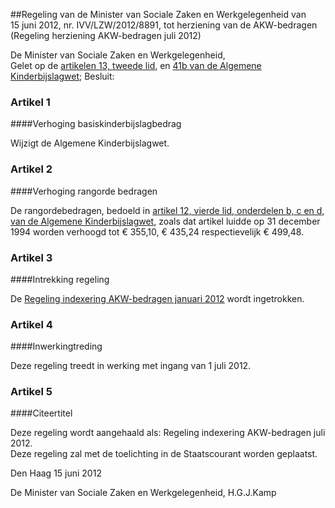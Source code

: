 <meta http-equiv='Content-Type' content='text/html; charset=utf-8' />

##Regeling van de Minister van Sociale Zaken en Werkgelegenheid van 15 juni 2012, nr. IVV/LZW/2012/8891, tot herziening van de AKW-bedragen (Regeling herziening AKW-bedragen juli 2012)

De Minister van Sociale Zaken en Werkgelegenheid,  
Gelet op de [artikelen 13, tweede lid](../../../../../../../wet/algemene/kinderbijslagwet/BWBR0002368/README.md), en [41b van de Algemene Kinderbijslagwet](../../../../../../../wet/algemene/kinderbijslagwet/BWBR0002368/README.md);
Besluit:    

### Artikel  1  

####Verhoging basiskinderbijslagbedrag

Wijzigt de Algemene Kinderbijslagwet.   

### Artikel  2  

####Verhoging rangorde bedragen

De rangordebedragen, bedoeld in [artikel 12, vierde lid, onderdelen b, c en d, van de Algemene Kinderbijslagwet](../../../../../../../wet/algemene/kinderbijslagwet/BWBR0002368/README.md), zoals dat artikel luidde op 31 december 1994 worden verhoogd tot € 355,10, € 435,24 respectievelijk € 499,48.  

### Artikel  3  

####Intrekking regeling

De [Regeling indexering AKW-bedragen januari 2012](../../../../../../../ministeriele-regeling/regeling/indexering/akw-bedragen/januari/2012/BWBR0030872/README.md) wordt ingetrokken.  

### Artikel  4  

####Inwerkingtreding

Deze regeling treedt in werking met ingang van 1 juli 2012.  

### Artikel  5  

####Citeertitel

Deze regeling wordt aangehaald als: Regeling indexering AKW-bedragen juli 2012.  
Deze regeling zal met de toelichting in de Staatscourant worden geplaatst.   

Den Haag 
15 juni 2012   

De 
Minister van Sociale Zaken en Werkgelegenheid,
H.G.J.Kamp   
